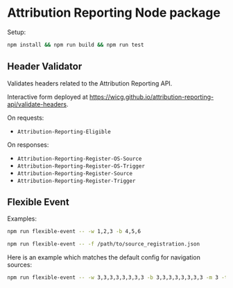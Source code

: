 # Attribution Reporting Node package

Setup:

```sh
npm install && npm run build && npm run test
```

## Header Validator

Validates headers related to the Attribution Reporting API.

Interactive form deployed at
https://wicg.github.io/attribution-reporting-api/validate-headers.

On requests:

- `Attribution-Reporting-Eligible`

On responses:

- `Attribution-Reporting-Register-OS-Source`
- `Attribution-Reporting-Register-OS-Trigger`
- `Attribution-Reporting-Register-Source`
- `Attribution-Reporting-Register-Trigger`

## Flexible Event

Examples:

```sh
npm run flexible-event -- -w 1,2,3 -b 4,5,6
```

```sh
npm run flexible-event -- -f /path/to/source_registration.json
```

Here is an example which matches the default config for navigation sources:
```sh
npm run flexible-event -- -w 3,3,3,3,3,3,3,3 -b 3,3,3,3,3,3,3,3 -m 3 -t navigation
```
